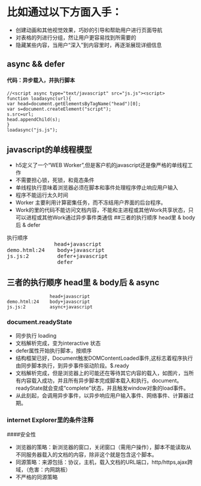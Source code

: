 # 比如通过以下方面入手：
- 创建动画和其他视觉效果，巧妙的引导和帮助用户进行页面导航
- 对表格的列进行分组，然让用户更容易找到所需要的
- 隐藏某些内容，当用户“深入”到内容里时，再逐渐展现详细信息

## async && defer

#### 代码：异步载入，并执行脚本
    //<script async type="text/javascript" src="js.js"><script>
    function loadasync(url){
    var head=document.getElementsByTagName("head")[0];
    var s=document.createElement("script");
    s.src=url;
    head.appendChild(s);
    }
    loadasync("js.js");

## javascript的单线程模型
- h5定义了一个“WEB Worker”,但是客户机的javascript还是像严格的单线程工作
- 不需要担心锁，死锁，和竟态条件
- 单线程执行意味着浏览器必须在脚本和事件处理程序停止响应用户输入
- 程序不能运行太久时间
- Worker 主要利用计算密集任务，而不冻结用户界面的后台程序。
- Work的里的代码不能访问文档内容，不能和主进程或其他Work共享状态，只可以进程或其他Work通过异步事件类通信
##三者的执行顺序 head里 & body后 & defer
<pre>
执行顺序
               head+javascript
demo.html:24    body+javascript
js.js:2         defer+javascript
                defer
</pre>
## 三者的执行顺序 head里 & body后 & async
```
                head+javascript
demo.html:24    body+javascript
js.js:2         async+javascript
```
### document.readyState
- 同步执行 loading
- 文档解析完成，变为interactive 状态
- defer属性开始执行脚本，按顺序
- 结构框架已好，Document触发DOMContentLoaded事件,这标志着程序执行由同步脚本执行，到异步事件驱动阶段。$.ready
- 文档解析完成，但是浏览器上的可能还在等待其它内容的载入，如图片，当所有内容载入成功，并且所有异步脚本完成脚本载入和执行。document。readyState就会变成“complete”状态，并且触发window对象的load事件。
- 从此刻起，会调用异步事件，以异步响应用户输入事件、网络事件、计算器过期。

### internet Explorer里的条件注释

####安全性
- 浏览器的策略：新浏览器的窗口，关闭窗口（需用户操作），脚本不能读取从不同服务器载入的文档的内容，除非这个就是包含这个脚本。
- 同源策略：来源包括：协议，主机，载入文档的URL端口，http/https,ajax跨域，（危害：内网跳板）
- 不严格的同源策略
